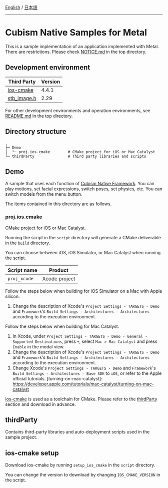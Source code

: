 [English](README.md) / [日本語](README.ja.md)

---

# Cubism Native Samples for Metal

This is a sample implementation of an application implemented with Metal.
There are restrictions. Please check [NOTICE.md](/NOTICE.md) in the top directory.


## Development environment

| Third Party | Version |
| --- | --- |
| [ios-cmake]    | 4.4.1      |
| [stb_image.h]  | 2.29      |

For other development environments and operation environments, see [README.md](/README.md) in the top directory.


## Directory structure

```
.
├─ Demo
│  └─ proj.ios.cmake        # CMake project for iOS or Mac Catalyst
└─ thirdParty               # Third party libraries and scripts
```


## Demo

A sample that uses each function of [Cubism Native Framework].
You can play motions, set facial expressions, switch poses, set physics, etc.
You can switch models from the menu button.

[Cubism Native Framework]: https://github.com/Live2D/CubismNativeFramework

The items contained in this directory are as follows.

### proj.ios.cmake

CMake project for iOS or Mac Catalyst.

Running the script in the `script` directory will generate a CMake deliverable in the `build` directory.

You can choose between iOS, iOS Simulator, or Mac Catalyst when running the script.

| Script name | Product |
| --- | --- |
| `proj_xcode` | Xcode project |

Follow the steps below when building for iOS Simulator on a Mac with Apple silicon.

1. Change the description of Xcode's `Project Settings - TARGETS - Demo` and `Framework`'s `Build Settings - Architectures - Architectures` according to the execution environment.


Follow the steps below when building for Mac Catalyst.

1. In Xcode, under `Project Settings - TARGETS - Demo - General - Supported Destinations`, press `+`, select `Mac > Mac Catalyst` and press `Enable` in the modal view.
2. Change the description of Xcode's `Project Settings - TARGETS - Demo` and `Framework`'s `Build Settings - Architectures - Architectures` according to the execution environment.
3. Change Xcode's `Project Settings - TARGETS - Demo` and `Framework`'s `Build Settings - Architectures - Base SDK` to `iOS`, or refer to the Apple official tutorials.
[turning-on-mac-catalyst]: https://developer.apple.com/tutorials/mac-catalyst/turning-on-mac-catalyst



[ios-cmake] is used as a toolchain for CMake.
Please refer to the [thirdParty](README.md#thirdParty) section and download in advance.

[ios-cmake]: https://github.com/leetal/ios-cmake



## thirdParty

Contains third-party libraries and auto-deployment scripts used in the sample project.

## ios-cmake setup

Download ios-cmake by running `setup_ios_cmake` in the `script` directory.

You can change the version to download by changing `IOS_CMAKE_VERSION` in the script.

[ios-cmake]: https://github.com/leetal/ios-cmake
[stb_image.h]: https://github.com/nothings/stb/blob/master/stb_image.h
